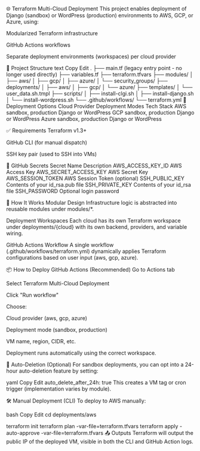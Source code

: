 🌐 Terraform Multi-Cloud Deployment
This project enables deployment of Django (sandbox) or WordPress (production) environments to AWS, GCP, or Azure, using:

Modularized Terraform infrastructure

GitHub Actions workflows

Separate deployment environments (workspaces) per cloud provider

📁 Project Structure
text
Copy
Edit
.
├── main.tf (legacy entry point - no longer used directly)
├── variables.tf
├── terraform.tfvars
├── modules/
│   ├── aws/
│   ├── gcp/
│   ├── azure/
│   └── security_groups/
├── deployments/
│   ├── aws/
│   ├── gcp/
│   └── azure/
├── templates/
│   └── user_data.sh.tmpl
├── scripts/
│   ├── install-clgi.sh
│   ├── install-django.sh
│   └── install-wordpress.sh
└── .github/workflows/
    └── terraform.yml
🚀 Deployment Options
Cloud Provider	Deployment Modes	Tech Stack
AWS	sandbox, production	Django or WordPress
GCP	sandbox, production	Django or WordPress
Azure	sandbox, production	Django or WordPress

✅ Requirements
Terraform v1.3+

GitHub CLI (for manual dispatch)

SSH key pair (used to SSH into VMs)

🔐 GitHub Secrets
Secret Name	Description
AWS_ACCESS_KEY_ID	AWS Access Key
AWS_SECRET_ACCESS_KEY	AWS Secret Key
AWS_SESSION_TOKEN	AWS Session Token (optional)
SSH_PUBLIC_KEY	Contents of your id_rsa.pub file
SSH_PRIVATE_KEY	Contents of your id_rsa file
SSH_PASSWORD	Optional login password

🧠 How It Works
Modular Design
Infrastructure logic is abstracted into reusable modules under modules/*.

Deployment Workspaces
Each cloud has its own Terraform workspace under deployments/{cloud} with its own backend, providers, and variable wiring.

GitHub Actions Workflow
A single workflow (.github/workflows/terraform.yml) dynamically applies Terraform configurations based on user input (aws, gcp, azure).

📦 How to Deploy
GitHub Actions (Recommended)
Go to Actions tab

Select Terraform Multi-Cloud Deployment

Click "Run workflow"

Choose:

Cloud provider (aws, gcp, azure)

Deployment mode (sandbox, production)

VM name, region, CIDR, etc.

Deployment runs automatically using the correct workspace.

🧹 Auto-Deletion (Optional)
For sandbox deployments, you can opt into a 24-hour auto-deletion feature by setting:

yaml
Copy
Edit
auto_delete_after_24h: true
This creates a VM tag or cron trigger (implementation varies by module).

🛠️ Manual Deployment (CLI)
To deploy to AWS manually:

bash
Copy
Edit
cd deployments/aws

terraform init
terraform plan -var-file=terraform.tfvars
terraform apply -auto-approve -var-file=terraform.tfvars
📤 Outputs
Terraform will output the public IP of the deployed VM, visible in both the CLI and GitHub Action logs.

